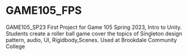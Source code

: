 # GAME105_FPS
GAME105_SP23  First Project for Game 105 Spring 2023, Intro to Unity. Students create a roller ball game cover the topics of Singleton design pattern, audio, UI, Rigidbody,Scenes. Used at Brookdale Community College

